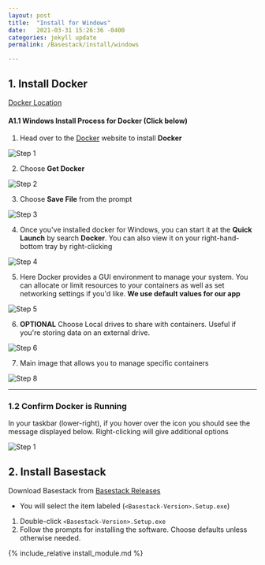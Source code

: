 ```yaml
---
layout: post
title:  "Install for Windows"
date:   2021-03-31 15:26:36 -0400
categories: jekyll update
permalink: /Basestack/install/windows

---
```



## 1. Install Docker 

<a href="https://docs.docker.com/docker-for-windows/install/">Docker Location</a>


#### A1.1 Windows Install Process for Docker (Click below)

1. Head over to the [Docker](https://docs.docker.com/docker-for-windows/install/) website to install **Docker**

![Step 1]({{site.url}}/assets/images/Docker1.PNG "Title")

2. Choose **Get Docker**

![Step 2]({{site.url}}/assets/images/Docker2.PNG "Title")

3. Choose **Save File** from the prompt

![Step 3]({{site.url}}/assets/images/Docker3.PNG "Title")

4. Once you've installed docker for Windows, you can start it at the **Quick Launch** by search **Docker**. You can also view it on your right-hand-bottom tray by right-clicking

![Step 4]({{site.url}}/assets/images/Docker4.PNG "Title")

5. Here Docker provides a GUI environment to manage your system. You can allocate or limit resources to your containers as well as set networking settings if you'd like. **We use default values for our app**

![Step 5]({{site.url}}/assets/images/Docker4.1.PNG "Title")

6. **OPTIONAL** Choose Local drives to share with containers. Useful if you're storing data on an external drive.

![Step 6]({{site.url}}/assets/images/Docker4.2.PNG "Title")

7. Main image that allows you to manage specific containers 


![Step 8]({{site.url}}/assets/images/Docker5.PNG "Title")


<hr>

### 1.2 Confirm Docker is Running

In your taskbar (lower-right), if you hover over the icon you should see the message displayed below. Right-clicking will give additional options

![Step 1]({{site.url}}/assets/images/Docker4.PNG "Title")

## 2. Install Basestack

Download Basestack from <a href="https://github.com/Merritt-Brian/Basestack/releases">Basestack Releases</a>
- You will select the item labeled (`<Basestack-Version>.Setup.exe`)

1. Double-click `<Basestack-Version>.Setup.exe `
2. Follow the prompts for installing the software. Choose defaults unless otherwise needed.

{% include_relative install_module.md %}



